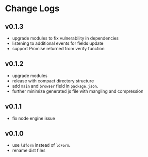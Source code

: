 # Change Logs

## v0.1.3

 - upgrade modules to fix vulnerability in dependencies
 - listening to additional events for fields update
 - support Promise returned from verify function


## v0.1.2

 - upgrade modules
 - release with compact directory structure
 - add `main` and `browser` field in `package.json`.
 - further minimize generated js file with mangling and compression


## v0.1.1

 - fix node engine issue


## v0.1.0

 - use `ldform` instead of `ldForm`.
 - rename dist files
